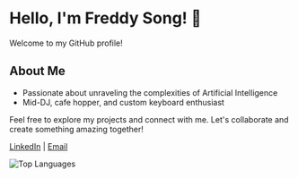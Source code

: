 # Hello, I'm Freddy Song! 👋

Welcome to my GitHub profile!

## About Me

- Passionate about unraveling the complexities of Artificial Intelligence
- Mid-DJ, cafe hopper, and custom keyboard enthusiast

Feel free to explore my projects and connect with me. Let's collaborate and create something amazing together!

[LinkedIn](https://www.linkedin.com/in/freddysong) | [Email](mailto:fredsong99@gmail.com)

![Top Languages](https://github-readme-stats.vercel.app/api/top-langs/?username=lukalafaye&layout=compact&theme=tokyonight)
